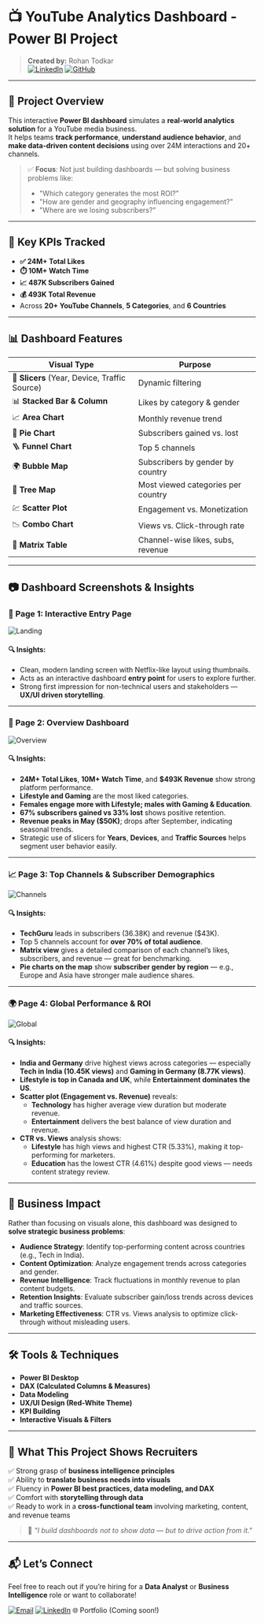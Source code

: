 # 📺 YouTube Analytics Dashboard - Power BI Project

> **Created by:** Rohan Todkar  
> [![LinkedIn](https://img.shields.io/badge/LinkedIn-blue?logo=linkedin)](https://www.linkedin.com/in/rohantodkar0705/) [![GitHub](https://img.shields.io/badge/GitHub-black?logo=github)]([https://github.com/](https://github.com/Rohan-Todkar-2003))

---

## 📌 Project Overview

This interactive **Power BI dashboard** simulates a **real-world analytics solution** for a YouTube media business.  
It helps teams **track performance**, **understand audience behavior**, and **make data-driven content decisions** using over 24M interactions and 20+ channels.

> ✅ **Focus**: Not just building dashboards — but solving business problems like:  
> - "Which category generates the most ROI?"  
> - "How are gender and geography influencing engagement?"  
> - "Where are we losing subscribers?"

---

## 🚀 Key KPIs Tracked

- **✅ 24M+ Total Likes**  
- **⏱️ 10M+ Watch Time**  
- **📈 487K Subscribers Gained**  
- **💰 493K Total Revenue**  
- Across **20+ YouTube Channels**, **5 Categories**, and **6 Countries**

---

## 📊 Dashboard Features

| Visual Type | Purpose |
|-------------|---------|
| 📌 **Slicers** (Year, Device, Traffic Source) | Dynamic filtering |
| 📊 **Stacked Bar & Column** | Likes by category & gender |
| 📈 **Area Chart** | Monthly revenue trend |
| 🔄 **Pie Chart** | Subscribers gained vs. lost |
| 🪜 **Funnel Chart** | Top 5 channels |
| 🌍 **Bubble Map** | Subscribers by gender by country |
| 🌲 **Tree Map** | Most viewed categories per country |
| 💹 **Scatter Plot** | Engagement vs. Monetization |
| 📉 **Combo Chart** | Views vs. Click-through rate |
| 🧮 **Matrix Table** | Channel-wise likes, subs, revenue |

---

## 📷 Dashboard Screenshots & Insights


### 🔻 Page 1: Interactive Entry Page
![Landing](https://github.com/Rohan-Todkar-2003/Power-BI-Youtube-Analysis/blob/main/Images/Entry%20Page.png)

#### 🔍 Insights:
- Clean, modern landing screen with Netflix-like layout using thumbnails.
- Acts as an interactive dashboard **entry point** for users to explore further.
- Strong first impression for non-technical users and stakeholders — **UX/UI driven storytelling**.

---
### 🧠 Page 2: Overview Dashboard
![Overview](https://github.com/Rohan-Todkar-2003/Power-BI-Youtube-Analysis/blob/main/Images/KPIs%20Page.png)

#### 🔍 Insights:
- **24M+ Total Likes**, **10M+ Watch Time**, and **$493K Revenue** show strong platform performance.
- **Lifestyle and Gaming** are the most liked categories.
- **Females engage more with Lifestyle; males with Gaming & Education**.
- **67% subscribers gained vs 33% lost** shows positive retention.
- **Revenue peaks in May ($50K)**; drops after September, indicating seasonal trends.
- Strategic use of slicers for **Years**, **Devices**, and **Traffic Sources** helps segment user behavior easily.

---

### 📈 Page 3: Top Channels & Subscriber Demographics
![Channels](https://github.com/Rohan-Todkar-2003/Power-BI-Youtube-Analysis/blob/main/Images/Channel%20%26%20Subscriber%20Insights%20Page.png)

#### 🔍 Insights:
- **TechGuru** leads in subscribers (36.38K) and revenue ($43K).
- Top 5 channels account for **over 70% of total audience**.
- **Matrix view** gives a detailed comparison of each channel’s likes, subscribers, and revenue — great for benchmarking.
- **Pie charts on the map** show **subscriber gender by region** — e.g., Europe and Asia have stronger male audience shares.

---

### 🌍 Page 4: Global Performance & ROI
![Global](https://github.com/Rohan-Todkar-2003/Power-BI-Youtube-Analysis/blob/main/Images/Category%20%26%20Engagement%20Insights%20Page.png)

#### 🔍 Insights:
- **India and Germany** drive highest views across categories — especially **Tech in India (10.45K views)** and **Gaming in Germany (8.77K views)**.
- **Lifestyle is top in Canada and UK**, while **Entertainment dominates the US**.
- **Scatter plot (Engagement vs. Revenue)** reveals:
  - **Technology** has higher average view duration but moderate revenue.
  - **Entertainment** delivers the best balance of view duration and revenue.
- **CTR vs. Views** analysis shows:
  - **Lifestyle** has high views and highest CTR (5.33%), making it top-performing for marketers.
  - **Education** has the lowest CTR (4.61%) despite good views — needs content strategy review.

---

## 🎯 Business Impact

Rather than focusing on visuals alone, this dashboard was designed to **solve strategic business problems**:

- **Audience Strategy**: Identify top-performing content across countries (e.g., Tech in India).
- **Content Optimization**: Analyze engagement trends across categories and gender.
- **Revenue Intelligence**: Track fluctuations in monthly revenue to plan content budgets.
- **Retention Insights**: Evaluate subscriber gain/loss trends across devices and traffic sources.
- **Marketing Effectiveness**: CTR vs. Views analysis to optimize click-through without misleading users.

---

## 🛠️ Tools & Techniques

- **Power BI Desktop**
- **DAX (Calculated Columns & Measures)**
- **Data Modeling**
- **UX/UI Design (Red-White Theme)**
- **KPI Building**
- **Interactive Visuals & Filters**

---

## 💼 What This Project Shows Recruiters

✅ Strong grasp of **business intelligence principles**  
✅ Ability to **translate business needs into visuals**  
✅ Fluency in **Power BI best practices, data modeling, and DAX**  
✅ Comfort with **storytelling through data**  
✅ Ready to work in a **cross-functional team** involving marketing, content, and revenue teams

> 📣 _"I build dashboards not to show data — but to drive action from it."_  

---

## 📬 Let’s Connect

Feel free to reach out if you’re hiring for a **Data Analyst** or **Business Intelligence** role or want to collaborate!

[![Email](https://img.shields.io/badge/Email-red?logo=gmail&logoColor=white)](mailto:rohantodkar0705@gmail.com)
[![LinkedIn](https://img.shields.io/badge/LinkedIn-blue?logo=linkedin)](https://www.linkedin.com/in/rohantodkar0705/)
🌐 Portfolio (Coming soon!)
